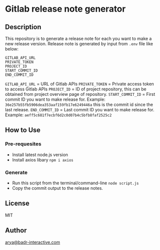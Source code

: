 # Gitlab release note generator

## Description
This repository is to generate a release note for each you want to make a new release version.
Release note is generated by input from `.env` file like below:
```
GITLAB_API_URL
PRIVATE_TOKEN
PROJECT_ID
START_COMMIT_ID
END_COMMIT_ID
```
`GITLAB_API_URL` = URL of Gitlab APIs
`PRIVATE_TOKEN` = Private access token to access Gitlab APIs
`PROJECT_ID` = ID of project repository, this can be obtained from project overview page of repository.
`START_COMMIT_ID` = First commit ID you want to make release for. Example: `36e257b55fb5906dea353aaf159fb17e6249446a` this is the commit id since the last release.
`END_COMMIT_ID` = Last commit ID you want to make release for. Example: `aeff5c681f7ecbf6d2c0d07b4c5bfb8faf2525c2`

## How to Use
### Pre-requesites
- Install latest node.js version
- Install axios libary `npm i axios`

### Generate
- Run this script from the terminal/command-line `node script.js`
- Copy the commit output to the release notes.

## License
MIT

## Author
arya@badr-interactive.com